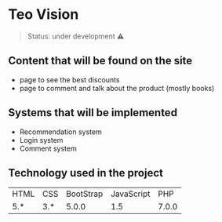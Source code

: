 <h1> Teo Vision </h1>

> Status: under development ⚠️

## Content that will be found on the site
+ page to see the best discounts
+ page to comment and talk about the product (mostly books)

## Systems that will be implemented
+ Recommendation system
+ Login system
+ Comment system
    
## Technology used in the project

<table>
    <tr>
    <td>HTML</td>
    <td>CSS</td>
    <td>BootStrap</td>
    <td>JavaScript</td>
    <td>PHP</td>
    </tr>
    <tr>
    <td>5.*</td>
    <td>3.*</td>
    <td>5.0.0</td>
    <td>1.5</td>
    <td>7.0.0</td>
    </tr>
</table>
